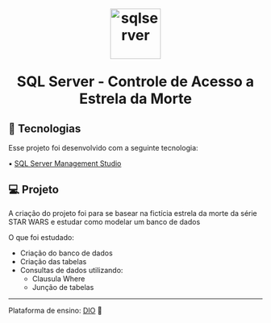 <h1 align="center">
  <img alt="sqlserver" title="sqlserver" src="https://imgur.com/wPzP17J.png" width="100px" />
  <p>SQL Server - Controle de Acesso a Estrela da Morte</p>  
</h1>

## 🚀 Tecnologias

Esse projeto foi desenvolvido com a seguinte tecnologia:

▪ <a href="https://learn.microsoft.com/en-us/sql/ssms/download-sql-server-management-studio-ssms?view=sql-server-ver16">SQL Server Management Studio</a>

## 💻 Projeto

A criação do projeto foi para se basear na fictícia estrela da morte da série STAR WARS e estudar como modelar um banco de dados

O que foi estudado:

- Criação do banco de dados
- Criação das tabelas
- Consultas de dados utilizando:
  - Clausula Where
  - Junção de tabelas
  
---

Plataforma de ensino: <a href="https://www.dio.me/">DIO</a> :rocket:
